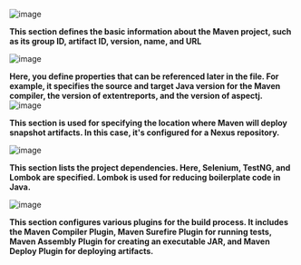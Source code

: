 ![image](https://github.com/susmithatippireddy/SeleniumautomationNotes1/assets/145751489/506a39aa-6a38-45e2-a287-ad57211c8485)

**This section defines the basic information about the Maven project, such as its group ID, artifact ID, version, name, and URL**

![image](https://github.com/susmithatippireddy/SeleniumautomationNotes1/assets/145751489/58660d1f-0302-4fcb-a1fa-878ca20816f6)

**Here, you define properties that can be referenced later in the file. For example, it specifies the source and target Java version for the Maven compiler, the version of extentreports, and the version of aspectj.**
![image](https://github.com/susmithatippireddy/SeleniumautomationNotes1/assets/145751489/1ae789d1-11a7-463c-adde-8c8a9528d8f1)

**This section is used for specifying the location where Maven will deploy snapshot artifacts. In this case, it's configured for a Nexus repository.**

![image](https://github.com/susmithatippireddy/SeleniumautomationNotes1/assets/145751489/585c2c65-149b-48b6-8c8d-6b89d267ad95)

**This section lists the project dependencies. Here, Selenium, TestNG, and Lombok are specified. Lombok is used for reducing boilerplate code in Java.**

![image](https://github.com/susmithatippireddy/SeleniumautomationNotes1/assets/145751489/1f986391-5b63-4622-98b1-1fe8f99aafe7)

**This section configures various plugins for the build process. It includes the Maven Compiler Plugin, Maven Surefire Plugin for running tests, Maven Assembly Plugin for creating an executable JAR, and Maven Deploy Plugin for deploying artifacts.**



